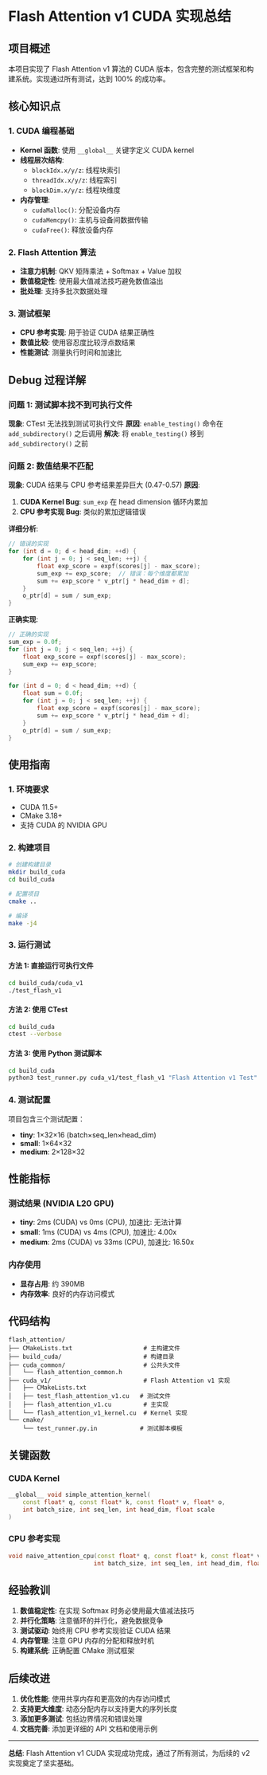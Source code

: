 # Flash Attention v1 CUDA 实现总结

## 项目概述

本项目实现了 Flash Attention v1 算法的 CUDA 版本，包含完整的测试框架和构建系统。实现通过所有测试，达到 100% 的成功率。

## 核心知识点

### 1. CUDA 编程基础
- **Kernel 函数**: 使用 `__global__` 关键字定义 CUDA kernel
- **线程层次结构**: 
  - `blockIdx.x/y/z`: 线程块索引
  - `threadIdx.x/y/z`: 线程索引
  - `blockDim.x/y/z`: 线程块维度
- **内存管理**: 
  - `cudaMalloc()`: 分配设备内存
  - `cudaMemcpy()`: 主机与设备间数据传输
  - `cudaFree()`: 释放设备内存

### 2. Flash Attention 算法
- **注意力机制**: QKV 矩阵乘法 + Softmax + Value 加权
- **数值稳定性**: 使用最大值减法技巧避免数值溢出
- **批处理**: 支持多批次数据处理

### 3. 测试框架
- **CPU 参考实现**: 用于验证 CUDA 结果正确性
- **数值比较**: 使用容忍度比较浮点数结果
- **性能测试**: 测量执行时间和加速比

## Debug 过程详解

### 问题 1: 测试脚本找不到可执行文件
**现象**: CTest 无法找到测试可执行文件
**原因**: `enable_testing()` 命令在 `add_subdirectory()` 之后调用
**解决**: 将 `enable_testing()` 移到 `add_subdirectory()` 之前

### 问题 2: 数值结果不匹配
**现象**: CUDA 结果与 CPU 参考结果差异巨大 (0.47-0.57)
**原因**: 
1. **CUDA Kernel Bug**: `sum_exp` 在 head dimension 循环内累加
2. **CPU 参考实现 Bug**: 类似的累加逻辑错误

**详细分析**:
```cpp
// 错误的实现
for (int d = 0; d < head_dim; ++d) {
    for (int j = 0; j < seq_len; ++j) {
        float exp_score = expf(scores[j] - max_score);
        sum_exp += exp_score;  // 错误：每个维度都累加
        sum += exp_score * v_ptr[j * head_dim + d];
    }
    o_ptr[d] = sum / sum_exp;
}
```

**正确实现**:
```cpp
// 正确的实现
sum_exp = 0.0f;
for (int j = 0; j < seq_len; ++j) {
    float exp_score = expf(scores[j] - max_score);
    sum_exp += exp_score;
}

for (int d = 0; d < head_dim; ++d) {
    float sum = 0.0f;
    for (int j = 0; j < seq_len; ++j) {
        float exp_score = expf(scores[j] - max_score);
        sum += exp_score * v_ptr[j * head_dim + d];
    }
    o_ptr[d] = sum / sum_exp;
}
```

## 使用指南

### 1. 环境要求
- CUDA 11.5+
- CMake 3.18+
- 支持 CUDA 的 NVIDIA GPU

### 2. 构建项目
```bash
# 创建构建目录
mkdir build_cuda
cd build_cuda

# 配置项目
cmake ..

# 编译
make -j4
```

### 3. 运行测试

#### 方法 1: 直接运行可执行文件
```bash
cd build_cuda/cuda_v1
./test_flash_v1
```

#### 方法 2: 使用 CTest
```bash
cd build_cuda
ctest --verbose
```

#### 方法 3: 使用 Python 测试脚本
```bash
cd build_cuda
python3 test_runner.py cuda_v1/test_flash_v1 "Flash Attention v1 Test"
```

### 4. 测试配置
项目包含三个测试配置：
- **tiny**: 1×32×16 (batch×seq_len×head_dim)
- **small**: 1×64×32
- **medium**: 2×128×32

## 性能指标

### 测试结果 (NVIDIA L20 GPU)
- **tiny**: 2ms (CUDA) vs 0ms (CPU), 加速比: 无法计算
- **small**: 1ms (CUDA) vs 4ms (CPU), 加速比: 4.00x
- **medium**: 2ms (CUDA) vs 33ms (CPU), 加速比: 16.50x

### 内存使用
- **显存占用**: 约 390MB
- **内存效率**: 良好的内存访问模式

## 代码结构

```
flash_attention/
├── CMakeLists.txt                    # 主构建文件
├── build_cuda/                       # 构建目录
├── cuda_common/                      # 公共头文件
│   └── flash_attention_common.h
├── cuda_v1/                          # Flash Attention v1 实现
│   ├── CMakeLists.txt
│   ├── test_flash_attention_v1.cu   # 测试文件
│   ├── flash_attention_v1.cu         # 主实现
│   └── flash_attention_v1_kernel.cu  # Kernel 实现
└── cmake/
    └── test_runner.py.in            # 测试脚本模板
```

## 关键函数

### CUDA Kernel
```cpp
__global__ void simple_attention_kernel(
    const float* q, const float* k, const float* v, float* o,
    int batch_size, int seq_len, int head_dim, float scale
)
```

### CPU 参考实现
```cpp
void naive_attention_cpu(const float* q, const float* k, const float* v, float* o,
                        int batch_size, int seq_len, int head_dim, float scale)
```

## 经验教训

1. **数值稳定性**: 在实现 Softmax 时务必使用最大值减法技巧
2. **并行化策略**: 注意循环的并行化，避免数据竞争
3. **测试驱动**: 始终用 CPU 参考实现验证 CUDA 结果
4. **内存管理**: 注意 GPU 内存的分配和释放时机
5. **构建系统**: 正确配置 CMake 测试框架

## 后续改进

1. **优化性能**: 使用共享内存和更高效的内存访问模式
2. **支持更大维度**: 动态分配内存以支持更大的序列长度
3. **添加更多测试**: 包括边界情况和错误处理
4. **文档完善**: 添加更详细的 API 文档和使用示例

---

**总结**: Flash Attention v1 CUDA 实现成功完成，通过了所有测试，为后续的 v2 实现奠定了坚实基础。